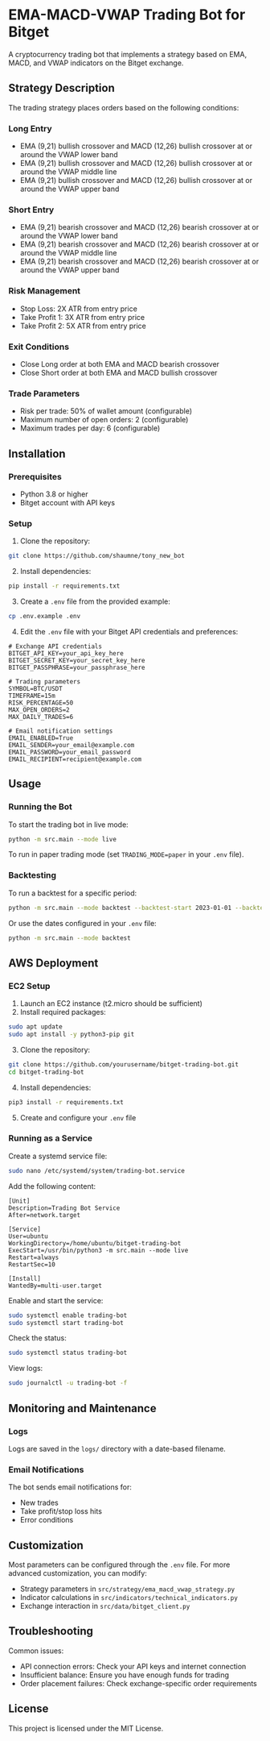 # EMA-MACD-VWAP Trading Bot for Bitget

A cryptocurrency trading bot that implements a strategy based on EMA, MACD, and VWAP indicators on the Bitget exchange.

## Strategy Description

The trading strategy places orders based on the following conditions:

### Long Entry
- EMA (9,21) bullish crossover and MACD (12,26) bullish crossover at or around the VWAP lower band
- EMA (9,21) bullish crossover and MACD (12,26) bullish crossover at or around the VWAP middle line
- EMA (9,21) bullish crossover and MACD (12,26) bullish crossover at or around the VWAP upper band

### Short Entry
- EMA (9,21) bearish crossover and MACD (12,26) bearish crossover at or around the VWAP lower band
- EMA (9,21) bearish crossover and MACD (12,26) bearish crossover at or around the VWAP middle line
- EMA (9,21) bearish crossover and MACD (12,26) bearish crossover at or around the VWAP upper band

### Risk Management
- Stop Loss: 2X ATR from entry price
- Take Profit 1: 3X ATR from entry price
- Take Profit 2: 5X ATR from entry price

### Exit Conditions
- Close Long order at both EMA and MACD bearish crossover
- Close Short order at both EMA and MACD bullish crossover

### Trade Parameters
- Risk per trade: 50% of wallet amount (configurable)
- Maximum number of open orders: 2 (configurable)
- Maximum trades per day: 6 (configurable)

## Installation

### Prerequisites
- Python 3.8 or higher
- Bitget account with API keys

### Setup

1. Clone the repository:
```bash
git clone https://github.com/shaumne/tony_new_bot
```

2. Install dependencies:
```bash
pip install -r requirements.txt
```

3. Create a `.env` file from the provided example:
```bash
cp .env.example .env
```

4. Edit the `.env` file with your Bitget API credentials and preferences:
```
# Exchange API credentials
BITGET_API_KEY=your_api_key_here
BITGET_SECRET_KEY=your_secret_key_here
BITGET_PASSPHRASE=your_passphrase_here

# Trading parameters
SYMBOL=BTC/USDT
TIMEFRAME=15m
RISK_PERCENTAGE=50
MAX_OPEN_ORDERS=2
MAX_DAILY_TRADES=6

# Email notification settings
EMAIL_ENABLED=True
EMAIL_SENDER=your_email@example.com
EMAIL_PASSWORD=your_email_password
EMAIL_RECIPIENT=recipient@example.com
```

## Usage

### Running the Bot

To start the trading bot in live mode:
```bash
python -m src.main --mode live
```

To run in paper trading mode (set `TRADING_MODE=paper` in your `.env` file).

### Backtesting

To run a backtest for a specific period:
```bash
python -m src.main --mode backtest --backtest-start 2023-01-01 --backtest-end 2023-02-01
```

Or use the dates configured in your `.env` file:
```bash
python -m src.main --mode backtest
```

## AWS Deployment

### EC2 Setup

1. Launch an EC2 instance (t2.micro should be sufficient)
2. Install required packages:
```bash
sudo apt update
sudo apt install -y python3-pip git
```

3. Clone the repository:
```bash
git clone https://github.com/yourusername/bitget-trading-bot.git
cd bitget-trading-bot
```

4. Install dependencies:
```bash
pip3 install -r requirements.txt
```

5. Create and configure your `.env` file

### Running as a Service

Create a systemd service file:
```bash
sudo nano /etc/systemd/system/trading-bot.service
```

Add the following content:
```
[Unit]
Description=Trading Bot Service
After=network.target

[Service]
User=ubuntu
WorkingDirectory=/home/ubuntu/bitget-trading-bot
ExecStart=/usr/bin/python3 -m src.main --mode live
Restart=always
RestartSec=10

[Install]
WantedBy=multi-user.target
```

Enable and start the service:
```bash
sudo systemctl enable trading-bot
sudo systemctl start trading-bot
```

Check the status:
```bash
sudo systemctl status trading-bot
```

View logs:
```bash
sudo journalctl -u trading-bot -f
```

## Monitoring and Maintenance

### Logs
Logs are saved in the `logs/` directory with a date-based filename.

### Email Notifications
The bot sends email notifications for:
- New trades
- Take profit/stop loss hits
- Error conditions

## Customization

Most parameters can be configured through the `.env` file. For more advanced customization, you can modify:

- Strategy parameters in `src/strategy/ema_macd_vwap_strategy.py`
- Indicator calculations in `src/indicators/technical_indicators.py`
- Exchange interaction in `src/data/bitget_client.py`

## Troubleshooting

Common issues:
- API connection errors: Check your API keys and internet connection
- Insufficient balance: Ensure you have enough funds for trading
- Order placement failures: Check exchange-specific order requirements

## License

This project is licensed under the MIT License. 